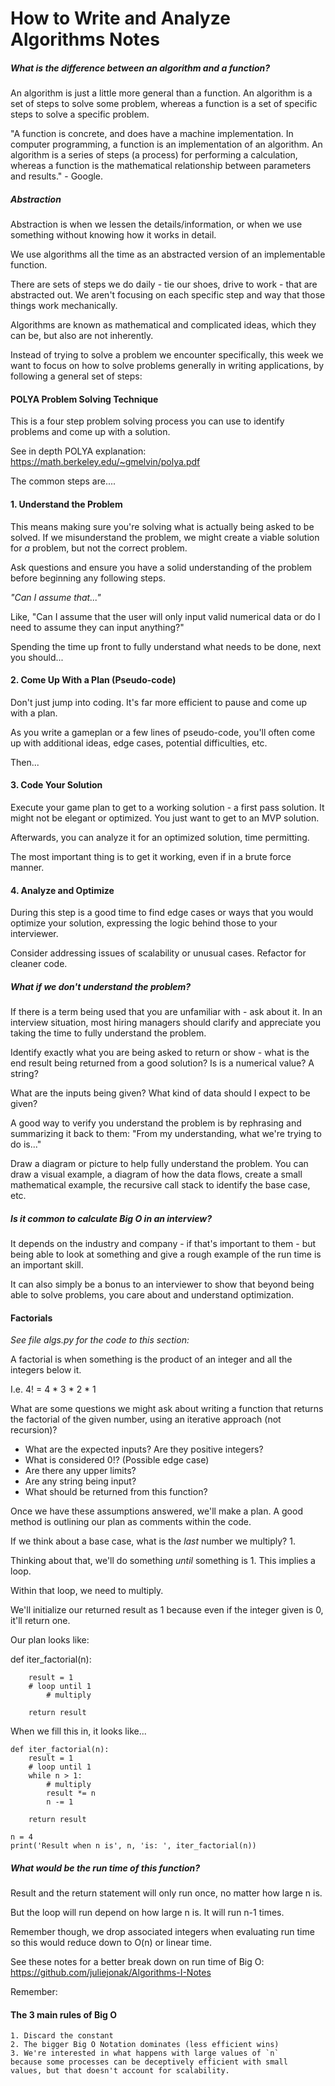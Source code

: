 # How to Write and Analyze Algorithms Notes

##### What is the difference between an algorithm and a function? 

An algorithm is just a little more general than a function. An algorithm is a set of steps to solve some problem, whereas a function is a set of specific steps to solve a specific problem.

"A function is concrete, and does have a machine implementation. In computer programming, a function is an implementation of an algorithm. An algorithm is a series of steps (a process) for performing a calculation, whereas a function is the mathematical relationship between parameters and results." - Google.

##### Abstraction

Abstraction is when we lessen the details/information, or when we use something without knowing how it works in detail.

We use algorithms all the time as an abstracted version of an implementable function.

There are sets of steps we do daily - tie our shoes, drive to work - that are abstracted out. We aren't focusing on each specific step and way that those things work mechanically.

Algorithms are known as mathematical and complicated ideas, which they can be, but also are not inherently.

Instead of trying to solve a problem we encounter specifically, this week we want to focus on how to solve problems generally in writing applications, by following a general set of steps:

#### POLYA Problem Solving Technique

This is a four step problem solving process you can use to identify problems and come up with a solution.

See in depth POLYA explanation: https://math.berkeley.edu/~gmelvin/polya.pdf

The common steps are....

#### 1. Understand the Problem

This means making sure you're solving what is actually being asked to be solved. If we misunderstand the problem, we might create a viable solution for _a_ problem, but not the correct problem.

Ask questions and ensure you have a solid understanding of the problem before beginning any following steps.

*"Can I assume that..."*

Like, "Can I assume that the user will only input valid numerical data or do I need to assume they can input anything?"

Spending the time up front to fully understand what needs to be done, next you should...

#### 2. Come Up With a Plan (Pseudo-code)

Don't just jump into coding. It's far more efficient to pause and come up with a plan.

As you write a gameplan or a few lines of pseudo-code, you'll often come up with additional ideas, edge cases, potential difficulties, etc.

Then...

#### 3. Code Your Solution

Execute your game plan to get to a working solution - a first pass solution. It might not be elegant or optimized. You just want to get to an MVP solution.

Afterwards, you can analyze it for an optimized solution, time permitting.

The most important thing is to get it working, even if in a brute force manner.

#### 4. Analyze and Optimize 

During this step is a good time to find edge cases or ways that you would optimize your solution, expressing the logic behind those to your interviewer.

Consider addressing issues of scalability or unusual cases. Refactor for cleaner code.



##### What if we don't understand the problem?

If there is a term being used that you are unfamiliar with - ask about it. In an interview situation, most hiring managers should clarify and appreciate you taking the time to fully understand the problem.

Identify exactly what you are being asked to return or show - what is the end result being returned from a good solution? Is is a numerical value? A string?

What are the inputs being given? What kind of data should I expect to be given?

A good way to verify you understand the problem is by rephrasing and summarizing it back to them: "From my understanding, what we're trying to do is..."

Draw a diagram or picture to help fully understand the problem. You can draw a visual example, a diagram of how the data flows, create a small mathematical example, the recursive call stack to identify the base case, etc.


##### Is it common to calculate Big O in an interview?

It depends on the industry and company - if that's important to them - but being able to look at something and give a rough example of the run time is an important skill.

It can also simply be a bonus to an interviewer to show that beyond being able to solve problems, you care about and understand optimization.


#### Factorials

_See file algs.py for the code to this section:_

A factorial is when something is the product of an integer and all the integers below it.

I.e. 4! = 4 * 3 * 2 * 1

What are some questions we might ask about writing a function that returns the factorial of the given number, using an iterative approach (not recursion)?

- What are the expected inputs? Are they positive integers?
- What is considered 0!? (Possible edge case)
- Are there any upper limits?
- Are any string being input?
- What should be returned from this function?

Once we have these assumptions answered, we'll make a plan. A good method is outlining our plan as comments within the code.

If we think about a base case, what is the _last_ number we multiply? 1.

Thinking about that, we'll do something _until_ something is 1. This implies a loop.

Within that loop, we need to multiply.

We'll initialize our returned result as 1 because even if the integer given is 0, it'll return one.

Our plan looks like:

def iter_factorial(n):

```
    result = 1
    # loop until 1
        # multiply
    
    return result
```

When we fill this in, it looks like...

```
def iter_factorial(n):
    result = 1
    # loop until 1
    while n > 1:
        # multiply
        result *= n
        n -= 1
    
    return result

n = 4
print('Result when n is', n, 'is: ', iter_factorial(n))
```

##### What would be the run time of this function?

Result and the return statement will only run once, no matter how large n is.

But the loop will run depend on how large n is. It will run n-1 times.

Remember though, we drop associated integers when evaluating run time so this would reduce down to O(n) or linear time.

See these notes for a better break down on run time of Big O: https://github.com/juliejonak/Algorithms-I-Notes

Remember:

#### The 3 main rules of Big O

```
1. Discard the constant
2. The bigger Big O Notation dominates (less efficient wins)
3. We're interested in what happens with large values of `n` 
because some processes can be deceptively efficient with small 
values, but that doesn't account for scalability.
```











